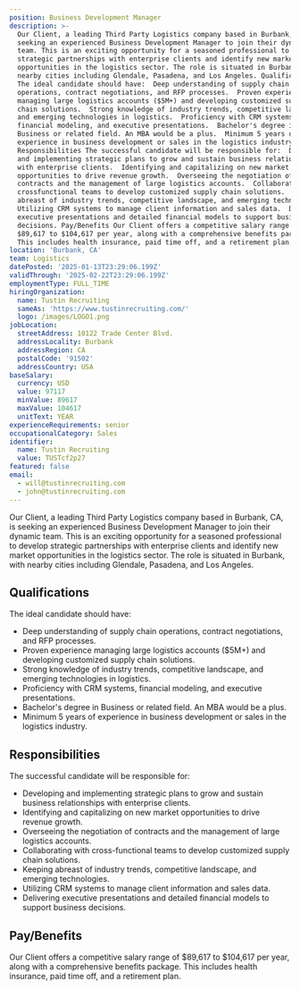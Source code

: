 ```yaml
---
position: Business Development Manager
description: >-
  Our Client, a leading Third Party Logistics company based in Burbank, CA, is
  seeking an experienced Business Development Manager to join their dynamic
  team. This is an exciting opportunity for a seasoned professional to develop
  strategic partnerships with enterprise clients and identify new market
  opportunities in the logistics sector. The role is situated in Burbank, with
  nearby cities including Glendale, Pasadena, and Los Angeles. Qualifications
  The ideal candidate should have:  Deep understanding of supply chain
  operations, contract negotiations, and RFP processes.  Proven experience
  managing large logistics accounts ($5M+) and developing customized supply
  chain solutions.  Strong knowledge of industry trends, competitive landscape,
  and emerging technologies in logistics.  Proficiency with CRM systems,
  financial modeling, and executive presentations.  Bachelor's degree in
  Business or related field. An MBA would be a plus.  Minimum 5 years of
  experience in business development or sales in the logistics industry.
  Responsibilities The successful candidate will be responsible for:  Developing
  and implementing strategic plans to grow and sustain business relationships
  with enterprise clients.  Identifying and capitalizing on new market
  opportunities to drive revenue growth.  Overseeing the negotiation of
  contracts and the management of large logistics accounts.  Collaborating with
  crossfunctional teams to develop customized supply chain solutions.  Keeping
  abreast of industry trends, competitive landscape, and emerging technologies. 
  Utilizing CRM systems to manage client information and sales data.  Delivering
  executive presentations and detailed financial models to support business
  decisions. Pay/Benefits Our Client offers a competitive salary range of
  $89,617 to $104,617 per year, along with a comprehensive benefits package.
  This includes health insurance, paid time off, and a retirement plan.
location: 'Burbank, CA'
team: Logistics
datePosted: '2025-01-13T23:29:06.199Z'
validThrough: '2025-02-22T23:29:06.199Z'
employmentType: FULL_TIME
hiringOrganization:
  name: Tustin Recruiting
  sameAs: 'https://www.tustinrecruiting.com/'
  logo: /images/LOGO1.png
jobLocation:
  streetAddress: 10122 Trade Center Blvd.
  addressLocality: Burbank
  addressRegion: CA
  postalCode: '91502'
  addressCountry: USA
baseSalary:
  currency: USD
  value: 97117
  minValue: 89617
  maxValue: 104617
  unitText: YEAR
experienceRequirements: senior
occupationalCategory: Sales
identifier:
  name: Tustin Recruiting
  value: TUSTcf2p27
featured: false
email:
  - will@tustinrecruiting.com
  - john@tustinrecruiting.com
---
```




Our Client, a leading Third Party Logistics company based in Burbank, CA, is seeking an experienced Business Development Manager to join their dynamic team. This is an exciting opportunity for a seasoned professional to develop strategic partnerships with enterprise clients and identify new market opportunities in the logistics sector. The role is situated in Burbank, with nearby cities including Glendale, Pasadena, and Los Angeles.

## Qualifications

The ideal candidate should have:

- Deep understanding of supply chain operations, contract negotiations, and RFP processes.
- Proven experience managing large logistics accounts ($5M+) and developing customized supply chain solutions.
- Strong knowledge of industry trends, competitive landscape, and emerging technologies in logistics.
- Proficiency with CRM systems, financial modeling, and executive presentations.
- Bachelor's degree in Business or related field. An MBA would be a plus.
- Minimum 5 years of experience in business development or sales in the logistics industry.

## Responsibilities

The successful candidate will be responsible for:

- Developing and implementing strategic plans to grow and sustain business relationships with enterprise clients.
- Identifying and capitalizing on new market opportunities to drive revenue growth.
- Overseeing the negotiation of contracts and the management of large logistics accounts.
- Collaborating with cross-functional teams to develop customized supply chain solutions.
- Keeping abreast of industry trends, competitive landscape, and emerging technologies.
- Utilizing CRM systems to manage client information and sales data.
- Delivering executive presentations and detailed financial models to support business decisions.

## Pay/Benefits

Our Client offers a competitive salary range of $89,617 to $104,617 per year, along with a comprehensive benefits package. This includes health insurance, paid time off, and a retirement plan.
